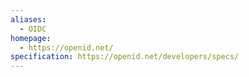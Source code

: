 ```yaml
---
aliases:
  - OIDC
homepage:
  - https://openid.net/
specification: https://openid.net/developers/specs/
---
```

